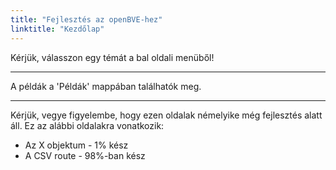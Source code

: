 ```yaml
---
title: "Fejlesztés az openBVE-hez"
linktitle: "Kezdőlap"
---
```


Kérjük, válasszon egy témát a bal oldali menüből!

---

A példák a 'Példák' mappában találhatók meg.

---

Kérjük, vegye figyelembe, hogy ezen oldalak némelyike még fejlesztés alatt áll. Ez az alábbi oldalakra vonatkozik:

- Az X objektum - 1% kész
- A CSV route - 98%-ban kész